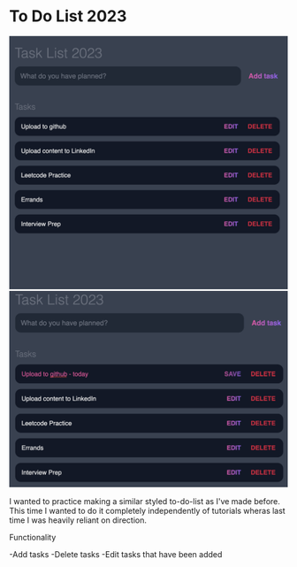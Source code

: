 # To Do List 2023

![Example List](images/todolist.png)
![Edit Task](images/edittask.png)

I wanted to practice making a similar styled to-do-list as I've made before. This time I wanted to do it completely independently of tutorials wheras last time I was heavily reliant on direction.

Functionality

-Add tasks
-Delete tasks
-Edit tasks that have been added
